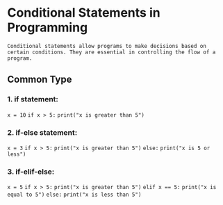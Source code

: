 # Conditional Statements in Programming

`Conditional statements allow programs to make decisions based on certain conditions. They are essential in controlling the flow of a program.`

## Common Type 

### 1. if statement:

`x = 10`
`if x > 5:`
    `print("x is greater than 5")`

### 2. if-else statement:

`x = 3`
`if x > 5:`
    `print("x is greater than 5")`
`else:`
    `print("x is 5 or less")`

### 3. if-elif-else:

`x = 5`
`if x > 5:`
    `print("x is greater than 5")`
`elif x == 5:`
    `print("x is equal to 5")`
`else:`
   `print("x is less than 5")`



